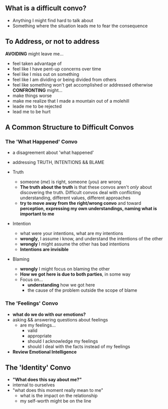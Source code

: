 ## What is a difficult convo?
- Anything I might find hard to talk about  
- Something where the situation leads me to fear the consequence

## To Address, or not to address  
**AVOIDING** might leave me...
- feel taken advantage of  
- feel like I have pent-up concerns over time
- feel like I miss out on something
- feel like I am dividing or being divided from others
- feel like something won't get accomplished or addressed otherwise
**CONFRONTING** might...
- make things worse
- make me realize that I made a mountain out of a molehill
- leade me to be rejected
- lead me to be hurt  

## A Common Structure to Difficult Convos  
### The 'What Happened' Convo
- a disagreement about 'what happened'  
- addressing TRUTH, INTENTIONS && BLAME
- Truth
  - someone (_me_) is right, someone (_you_) are wrong
  - **The truth about the truth** is that these convos aren't _only_ about discovering the truth. Difficult convos deal with conflicting understanding, different values, different approaches
  - **try to move away from the right/wrong convo** and toward **perception, expressing my own understandings, naming what is important to me**  
- Intention
  - what were your intentions, what are my intentions
  - **wrongly**, I assume i know, and understand the intentions of the other
  - **wrongly** I might assume the other has bad intentions
  - **Intentions are invisible**

- Blaming
  - **wrongly** I might focus on blaming the other
  - **How we got here is due to both parties**, in some way
  - Focus on...
    - **understanding** how we got here
    - the cause of the problem outside the scope of blame

### The 'Feelings' Convo
- **what do we do with our emotions?**
- asking && answering questions about feelings
  - are my feelings... 
    - valid
  	- appropriate
	- should I acknowledge my feelings
	- should I deal with the facts instead of my feelings
- **Review Emotional Intelligence**


## The 'Identity' Convo
- **"What does this say about me?"**  
- internal to ourselves
- "what does this moment really mean to me"
	- what is the impact on the relationship
	- my self-worth might be on the line
